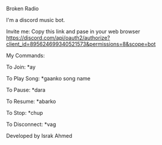 Broken Radio

I'm a discord music bot.

Invite me: Copy this link and pase in your web browser https://discord.com/api/oauth2/authorize?client_id=895624699340521573&permissions=8&scope=bot


My Commands:


To Join: *ay


To Play Song: *gaanko song name


To Pause: *dara


To Resume: *abarko


To Stop: *chup


To Disconnect: *vag



Developed by Israk Ahmed
